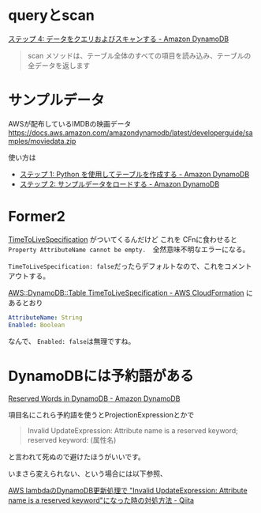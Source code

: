 # queryとscan

[ステップ 4: データをクエリおよびスキャンする - Amazon DynamoDB](https://docs.aws.amazon.com/ja_jp/amazondynamodb/latest/developerguide/GettingStarted.Python.04.html)

> scan メソッドは、テーブル全体のすべての項目を読み込み、テーブルの全データを返します

# サンプルデータ

AWSが配布しているIMDBの映画データ
https://docs.aws.amazon.com/amazondynamodb/latest/developerguide/samples/moviedata.zip

使い方は

- [ステップ 1: Python を使用してテーブルを作成する - Amazon DynamoDB](https://docs.aws.amazon.com/ja_jp/ja_jp/amazondynamodb/latest/developerguide/GettingStarted.Python.01.html)
- [ステップ 2: サンプルデータをロードする \- Amazon DynamoDB](https://docs.aws.amazon.com/ja_jp/ja_jp/amazondynamodb/latest/developerguide/GettingStarted.Python.02.html)

# Former2

[TimeToLiveSpecification](https://docs.aws.amazon.com/ja_jp/AWSCloudFormation/latest/UserGuide/aws-resource-dynamodb-table.html#cfn-dynamodb-table-timetolivespecification)
がついてくるんだけど
これを CFnに食わせると `Property AttributeName cannot be empty.`　全然意味不明なエラーになる。

`TimeToLiveSpecification: false`だったらデフォルトなので、これをコメントアウトする。

[AWS::DynamoDB::Table TimeToLiveSpecification \- AWS CloudFormation](https://docs.aws.amazon.com/ja_jp/AWSCloudFormation/latest/UserGuide/aws-properties-dynamodb-timetolivespecification.html)
にあるとおり

```yaml
AttributeName: String
Enabled: Boolean
```

なんで、 `Enabled: false`は無理ですね。

# DynamoDBには予約語がある

[Reserved Words in DynamoDB - Amazon DynamoDB](https://docs.aws.amazon.com/amazondynamodb/latest/developerguide/ReservedWords.html)

項目名にこれら予約語を使うとProjectionExpressionとかで

> Invalid UpdateExpression: Attribute name is a reserved keyword; reserved keyword: (属性名)

と言われて死ぬので避けたほうがいいです。

いまさら変えられない、という場合には以下参照、

[AWS lambdaのDynamoDB更新処理で "Invalid UpdateExpression: Attribute name is a reserved keyword"になった時の対処方法 - Qiita](https://qiita.com/shimajiri/items/715c7da4467dd048c93f)
